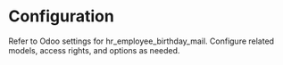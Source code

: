 # Configuration

Refer to Odoo settings for hr_employee_birthday_mail. Configure related models, access rights, and options as needed.
